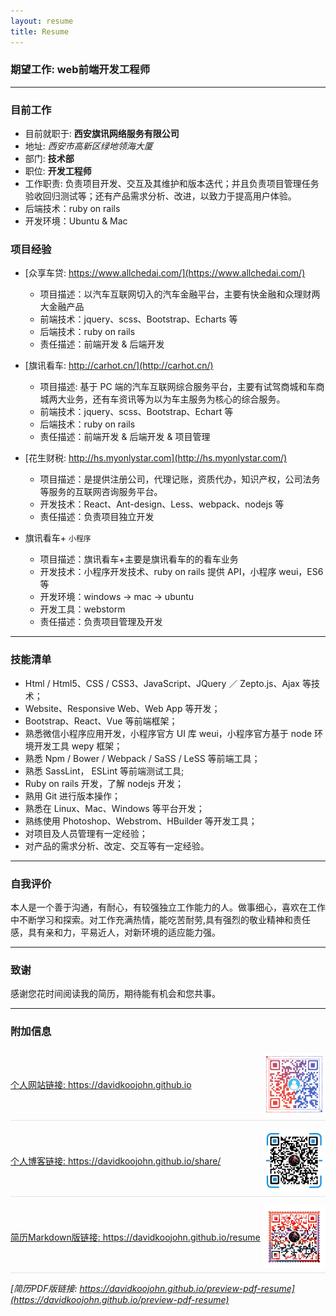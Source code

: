 ```yaml
---
layout: resume
title: Resume
---
```


<style>
  img {
    vertical-align: middle;
  }
  
	.website-item {
	  display: flex;
	  justify-content: space-between;
    align-items: center;
    border-bottom: 1px solid #e1e4e8;
    margin-bottom: .5em;
    padding: .5em 0;
	}
</style>




### 期望工作: web前端开发工程师

---

### 目前工作

* 目前就职于: **西安旗讯网络服务有限公司**
* 地址: *西安市高新区绿地领海大厦*
* 部门: **技术部**
* 职位: **开发工程师**
* 工作职责: 负责项目开发、交互及其维护和版本迭代；并且负责项目管理任务验收回归测试等；还有产品需求分析、改进，以致力于提高用户体验。
* 后端技术：ruby on rails
* 开发环境：Ubuntu & Mac

### 项目经验

* [众享车贷: https://www.allchedai.com/](https://www.allchedai.com/)
    
    * 项目描述：以汽车互联网切入的汽车金融平台，主要有快金融和众理财两大金融产品
    * 前端技术：jquery、scss、Bootstrap、Echarts 等
    * 后端技术：ruby on rails
    * 责任描述：前端开发 & 后端开发

* [旗讯看车: http://carhot.cn/](http://carhot.cn/)
    
    * 项目描述: 基于 PC 端的汽车互联网综合服务平台，主要有试驾商城和车商城两大业务，还有车资讯等为以为车主服务为核心的综合服务。
    * 前端技术：jquery、scss、Bootstrap、Echart 等
    * 后端技术：ruby on rails
    * 责任描述：前端开发 & 后端开发 & 项目管理

* [花生财税: http://hs.myonlystar.com](http://hs.myonlystar.com/)

    * 项目描述：是提供注册公司，代理记账，资质代办，知识产权，公司法务等服务的互联网咨询服务平台。
    * 开发技术：React、Ant-design、Less、webpack、nodejs 等
    * 责任描述：负责项目独立开发

* 旗讯看车+ `小程序`

    * 项目描述：旗讯看车+主要是旗讯看车的的看车业务
    * 开发技术：小程序开发技术、ruby on rails 提供 API，小程序 weui，ES6 等
    * 开发环境：windows -> mac -> ubuntu
    * 开发工具：webstorm
    * 责任描述：负责项目管理及开发

---

### 技能清单

* Html / Html5、CSS / CSS3、JavaScript、JQuery ／ Zepto.js、Ajax 等技术；
* Website、Responsive Web、Web App 等开发；
* Bootstrap、React、Vue 等前端框架；
* 熟悉微信小程序应用开发，小程序官方 UI 库 weui，小程序官方基于 node 环境开发工具 wepy 框架；
* 熟悉 Npm / Bower / Webpack / SaSS / LeSS 等前端工具；
* 熟悉 SassLint， ESLint 等前端测试工具;
* Ruby on rails 开发，了解 nodejs 开发；
* 熟用 Git 进行版本操作；
* 熟悉在 Linux、Mac、Windows 等平台开发；
* 熟练使用 Photoshop、Webstrom、HBuilder 等开发工具；
* 对项目及人员管理有一定经验；
* 对产品的需求分析、改定、交互等有一定经验。

---

### 自我评价

本人是一个善于沟通，有耐心，有较强独立工作能力的人。做事细心，喜欢在工作中不断学习和探索。对工作充满热情，能吃苦耐劳,具有强烈的敬业精神和责任感，具有亲和力，平易近人，对新环境的适应能力强。

---

### 致谢

感谢您花时间阅读我的简历，期待能有机会和您共事。

---

### 附加信息

<div class="website-item">
  <a href="https://davidkoojohn.github.io">
    个人网站链接: https://davidkoojohn.github.io
  </a>
  <a href="https://davidkoojohn.github.io">
    <img src="/assets/images/me.png" width="100">
  </a>
</div>

<div class="website-item">
  <a href="https://davidkoojohn.github.io/share/">
    个人博客链接: https://davidkoojohn.github.io/share/
  </a>
  <a href="https://davidkoojohn.github.io/share/">
    <img src="/assets/images/share.png" width="100">
  </a>
</div>

<div class="website-item">
  <a href="https://davidkoojohn.github.io/resume">
    简历Markdown版链接: https://davidkoojohn.github.io/resume
  </a>
  <a href="https://davidkoojohn.github.io/resume">
    <img src="/assets/images/resume.png" width="100">
  </a>
</div>

*[简历PDF版链接: https://davidkoojohn.github.io/preview-pdf-resume](https://davidkoojohn.github.io/preview-pdf-resume)*



